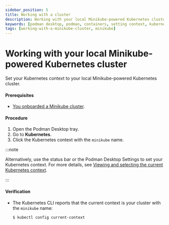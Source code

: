 ```yaml
---
sidebar_position: 5
title: Working with a cluster
description: Working with your local Minikube-powered Kubernetes cluster.
keywords: [podman desktop, podman, containers, setting context, kubernetes, minikube]
tags: [working-with-a-minikube-cluster, minikube]
---
```


# Working with your local Minikube-powered Kubernetes cluster

Set your Kubernetes context to your local Minikube-powered Kubernetes cluster.

#### Prerequisites

- [You onboarded a Minikube cluster](/docs/minikube/installing).

#### Procedure

1. Open the Podman Desktop tray.
2. Go to **Kubernetes**.
3. Click the Kubernetes context with the `minikube` name.

:::note

Alternatively, use the status bar or the Podman Desktop Settings to set your Kubernetes context. For more details, see [Viewing and selecting the current Kubernetes context](/docs/kubernetes/viewing-and-selecting-current-kubernetes-context).

:::

#### Verification

- The Kubernetes CLI reports that the current context is your cluster with the `minikube` name:

  ```shell-session
  $ kubectl config current-context
  ```
